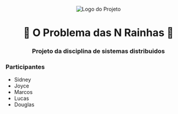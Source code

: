 <p align="center">
  <img src="https://img.freepik.com/fotos-premium/xadrez-do-rei-closeup-em-pe-sobre-os-conceitos-de-xadrez-caindo-de-vitoria_101448-4111.jpg" alt="Logo do Projeto">
</p>

<div align="center">
  <h1>👑 O Problema das N Rainhas 👑</h1>
  <h3>Projeto da disciplina de sistemas distribuidos</h3>
</div>
<div>

<h3>Participantes</h3>
<ul>
  <li>Sidney</li>
  <li>Joyce</li>
  <li>Marcos</li>
  <li>Lucas</li>
  <li>Douglas</li>
</ul>

</div>
